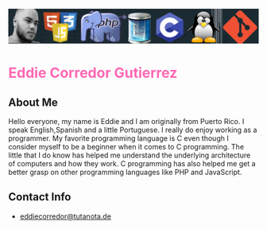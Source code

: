 ![banner](https://github.com/eddiecorredor/eddiecorredor/blob/main/banner.jpg)

# Eddie Corredor Gutierrez 
## About Me
Hello everyone, my name is Eddie and I am originally from Puerto Rico. I speak English,Spanish and a little Portuguese. I really do enjoy working as a programmer. My favorite programming language is C even though I consider myself to be a beginner when it comes to C programming. The little that I do know has helped me understand the underlying architecture of computers and how they work. C programming has also helped me get a better grasp on other programming languages like PHP and JavaScript.
## Contact Info
- eddiecorredor@tutanota.de

<style>
  h1{
    font-weight: bold;
    color: hotpink;
  }
</style>
